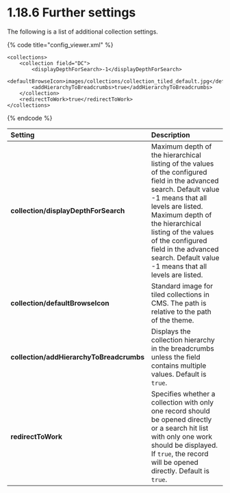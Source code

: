 # 1.18.6 Further settings

The following is a list of additional collection settings.

{% code title="config\_viewer.xml" %}
```markup
<collections>
    <collection field="DC">
        <displayDepthForSearch>-1</displayDepthForSearch>
        <defaultBrowseIcon>images/collections/collection_tiled_default.jpg</defaultBrowseIcon>
        <addHierarchyToBreadcrumbs>true</addHierarchyToBreadcrumbs>
    </collection>
    <redirectToWork>true</redirectToWork>
</collections>
```
{% endcode %}

| **Setting**   | Description |
| :--- | :--- |
| **collection/displayDepthForSearch** | Maximum depth of the hierarchical listing of the values of the configured field in the advanced search. Default value -1 means that all levels are listed. Maximum depth of the hierarchical listing of the values of the configured field in the advanced search. Default value -1 means that all levels are listed. |
| **collection/defaultBrowseIcon** | Standard image for tiled collections in CMS. The path is relative to the path of the theme. |
| **collection/addHierarchyToBreadcrumbs** | Displays the collection hierarchy in the breadcrumbs unless the field contains multiple values. Default is `true`. |
| **redirectToWork** | Specifies whether a collection with only one record should be opened directly or a search hit list with only one work should be displayed. If `true`, the record will be opened directly. Default is `true`. |

